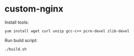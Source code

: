 # custom-nginx
Install tools:
```bash
yum install wget curl unzip gcc-c++ pcre-devel zlib-devel
```
Run build script:
```bash
./build.sh
```